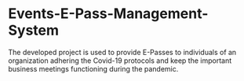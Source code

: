 # Events-E-Pass-Management-System
The developed project is used to provide E-Passes to individuals of an organization adhering the Covid-19 protocols and keep the important business meetings functioning during the pandemic.
